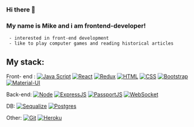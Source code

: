 ### Hi there 👋

### My name is Mike and i am frontend-developer! 
    
     - interested in front-end development
     - like to play computer games and reading historical articles
      
##    My stack:

Front- end : 
[![Java Script](https://shields.io/badge/-Java_Script-F7DF1E?logo=javascript&style=for-the-badge&logoColor=222https://shields.io/badge/-Java_Script-F7DF1E?logo=javascript&style=for-the-badge&logoColor=222)](https://learn.javascript.ru/https://learn.javascript.ru/)
[![React](https://shields.io/badge/-React-282c34?logo=react&style=for-the-badgehttps://shields.io/badge/-React-282c34?logo=react&style=for-the-badge)](https://reactjs.org/https://reactjs.org/)
[![Redux](https://shields.io/badge/-Redux-710B77?logo=redux&style=for-the-badgehttps://shields.io/badge/-Redux-710B77?logo=redux&style=for-the-badge)](https://redux.js.org/https://redux.js.org/)
[![HTML](https://shields.io/badge/-HTML5-E34F26?logo=html5&style=for-the-badge&logoColor=fffhttps://shields.io/badge/-HTML5-E34F26?logo=html5&style=for-the-badge&logoColor=fff)](https://html5book.ru/html-html5/https://html5book.ru/html-html5/)
[![CSS](https://shields.io/badge/-CSS3-1572B6?logo=css3&style=for-the-badge&logoColor=fffhttps://shields.io/badge/-CSS3-1572B6?logo=css3&style=for-the-badge&logoColor=fff)](https://html5book.ru/osnovy-css/https://html5book.ru/osnovy-css/)
[![Bootstrap](https://img.shields.io/badge/-Bootstrap-f9fbfa?logo=bootstrap&style=for-the-badgehttps://img.shields.io/badge/-Bootstrap-f9fbfa?logo=bootstrap&style=for-the-badge)](https://getbootstrap.com/https://getbootstrap.com/)
[![Material-UI](https://img.shields.io/badge/-materialui-1572B6?logo=Material-UI&style=for-the-badgehttps://img.shields.io/badge/-materialui-1572B6?logo=Material-UI&style=for-the-badge)](https://material-ui.com/ru/https://material-ui.com/ru/)

Back-end:
[![Node](https://shields.io/badge/-Node-333?logo=node.js&style=for-the-badgehttps://shields.io/badge/-Node-333?logo=node.js&style=for-the-badge)](https://nodejs.org/en/https://nodejs.org/en/)
[![ExpressJS](https://img.shields.io/badge/-Express.js-333?logo=express&style=for-the-badgehttps://img.shields.io/badge/-Express.js-333?logo=express&style=for-the-badge)](https://expressjs.com/ru/https://expressjs.com/ru/)
[![PassportJS](https://img.shields.io/badge/-Passport.js-000000?logo=passportjs&style=for-the-badgehttps://img.shields.io/badge/-Passport.js-000000?logo=passportjs&style=for-the-badge)](http://www.passportjs.org/http://www.passportjs.org/)
[![WebSocket](https://img.shields.io/badge/-WebSocket-f9fbfa?logo=socketdotio&style=for-the-badgehttps://img.shields.io/badge/-WebSocket-f9fbfa?logo=socketdotio&style=for-the-badge)](https://developer.mozilla.org/ru/docs/Web/API/WebSockethttps://developer.mozilla.org/ru/docs/Web/API/WebSocket)
      
DB:
[![Sequalize](https://shields.io/badge/-Sequelize-f9fbfa?logo=sequelize&style=for-the-badgehttps://shields.io/badge/-Sequelize-f9fbfa?logo=sequelize&style=for-the-badge)](https://sequelize.org/https://sequelize.org/)
[![Postgres](https://shields.io/badge/-Postgres-f9fbfa?logo=postgresql&style=for-the-badgehttps://shields.io/badge/-Postgres-f9fbfa?logo=postgresql&style=for-the-badge)](https://www.postgresql.org/https://www.postgresql.org/)
    
Other:
[![Git](https://shields.io/badge/-Git-f0efe7?logo=git&style=for-the-badgehttps://shields.io/badge/-Git-f0efe7?logo=git&style=for-the-badge)](https://git-scm.com/https://git-scm.com/)
[![Heroku](https://img.shields.io/badge/-Heroku-431490?logo=heroku&style=for-the-badgehttps://img.shields.io/badge/-Heroku-431490?logo=heroku&style=for-the-badge)](https://www.heroku.com/https://www.heroku.com/)

